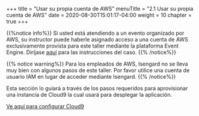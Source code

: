 +++
title = "Usar su propia cuenta de AWS"
menuTitle = "2.1 Usar su propia cuenta de AWS"
date = 2020-08-30T15:01:17-04:00
weight = 10
chapter = true
+++

{{%notice info%}}
Si usted está atendiendo a un evento organizado por AWS, su instructor puede haberle asignado acceso a una cuenta de AWS exclusivamente provista para este taller mediante la plataforma Event Engine. Diríjase [aquí](/es/installation/using_ee.html) para las instrucciones del caso.
{{% /notice%}}

{{% notice warning%}}
Para los empleados de AWS, Isengard no se lleva muy bien con algunos pasos de este taller. Por favor utilice una cuenta de usuario IAM en lugar de acceder mediante Isengard.
{{% /notice%}}

Esta sección lo guiará a través de los pasos requeridos para aprovisionar una instancia de Cloud9 la cual usará para desplegar la aplicación.

[Ve aquí para configurar Cloud9](/es/installation/not_using_ee/_setup_cloud9.html)